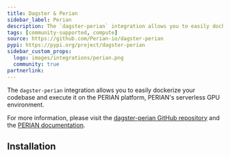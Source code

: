 ```yaml
---
title: Dagster & Perian
sidebar_label: Perian
description: The `dagster-perian` integration allows you to easily dockerize your codebase and execute it on the PERIAN platform, PERIAN's serverless GPU environment.
tags: [community-supported, compute]
source: https://github.com/Perian-io/dagster-perian
pypi: https://pypi.org/project/dagster-perian
sidebar_custom_props:
  logo: images/integrations/perian.png
  community: true
partnerlink:
---
```


The `dagster-perian` integration allows you to easily dockerize your codebase and execute it on the PERIAN platform, PERIAN's serverless GPU environment.

For more information, please visit the [dagster-perian GitHub repository](https://github.com/Perian-io/dagster-perian) and the [PERIAN documentation](https://perian.io/docs).

## Installation

<PackageInstallInstructions packageName="dagster-perian" />
